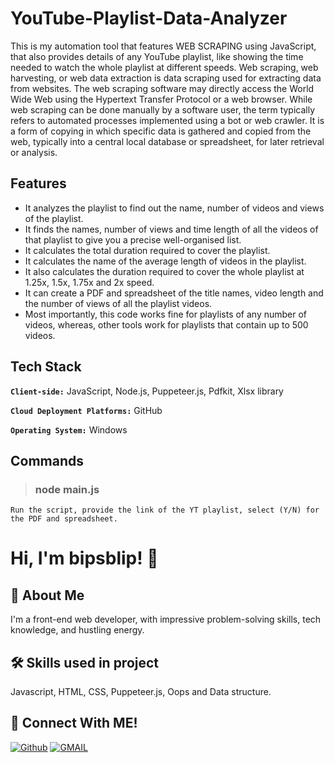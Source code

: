 # YouTube-Playlist-Data-Analyzer
This is my automation tool that features WEB SCRAPING using JavaScript, that also provides details of any YouTube playlist, like showing the time needed to watch the whole playlist at different speeds. 
Web scraping, web harvesting, or web data extraction is data scraping used for extracting data from websites. The web scraping software may directly access the World Wide Web using the Hypertext Transfer Protocol or a web browser. While web scraping can be done manually by a software user, the term typically refers to automated processes implemented using a bot or web crawler. It is a form of copying in which specific data is gathered and copied from the web, typically into a central local database or spreadsheet, for later retrieval or analysis.

## Features
- It analyzes the playlist to find out the name, number of videos and views of the playlist.
- It finds the names, number of views and time length of all the videos of that playlist to give you a precise well-organised list.
- It calculates the total duration required to cover the playlist.
- It calculates the name of the average length of videos in the playlist.
- It also calculates the duration required to cover the whole playlist at 1.25x, 1.5x, 1.75x and 2x speed.
- It can create a PDF and spreadsheet of the title names, video length and the number of views of all the playlist videos.
- Most importantly, this code works fine for playlists of any number of videos, whereas, other tools work for playlists that contain up to 500 videos.

## Tech Stack

**`Client-side:`** JavaScript, Node.js, Puppeteer.js, Pdfkit, Xlsx library

**`Cloud Deployment Platforms:`** GitHub

**`Operating System:`** Windows


## Commands
  > ### node main.js  <br /> 
    Run the script, provide the link of the YT playlist, select (Y/N) for the PDF and spreadsheet.
    
# Hi, I'm bipsblip! 👋

## 🚀 About Me
I'm a front-end web developer, with impressive problem-solving skills, tech knowledge, and hustling energy.

## 🛠 Skills used in project
Javascript, HTML, CSS, Puppeteer.js, Oops and Data structure.

## 🔗 Connect With ME!
[![Github](https://img.shields.io/badge/github-000?style=for-the-badge&logo=github&logoColor=)](https://github.com/bipsblip)
[![GMAIL](https://img.shields.io/badge/Gmail-ea4335?style=for-the-badge&logo=gmail&logoColor=white)](mailto:pratyushchand.work@gmail.com)
